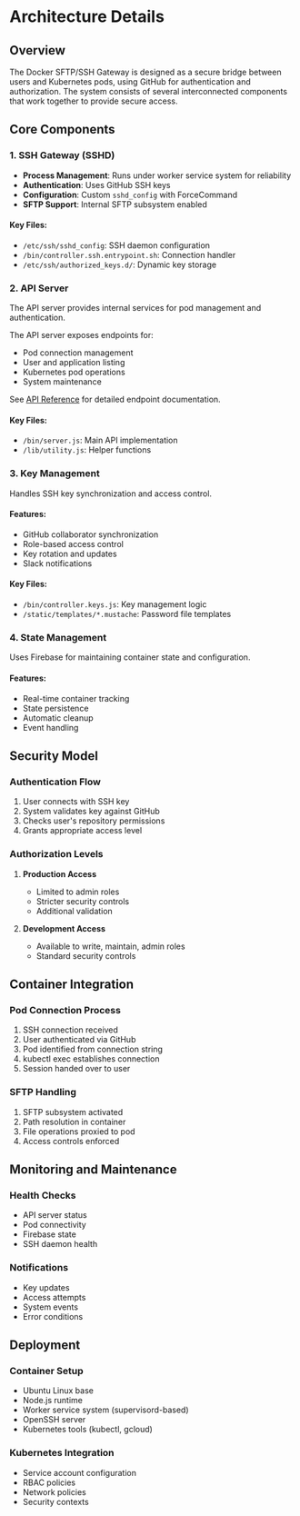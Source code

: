 # Architecture Details

## Overview

The Docker SFTP/SSH Gateway is designed as a secure bridge between users and Kubernetes pods, using GitHub for authentication and authorization. The system consists of several interconnected components that work together to provide secure access.

## Core Components

### 1. SSH Gateway (SSHD)

- **Process Management**: Runs under worker service system for reliability
- **Authentication**: Uses GitHub SSH keys
- **Configuration**: Custom `sshd_config` with ForceCommand
- **SFTP Support**: Internal SFTP subsystem enabled

#### Key Files:

- `/etc/ssh/sshd_config`: SSH daemon configuration
- `/bin/controller.ssh.entrypoint.sh`: Connection handler
- `/etc/ssh/authorized_keys.d/`: Dynamic key storage

### 2. API Server

The API server provides internal services for pod management and authentication.

The API server exposes endpoints for:
- Pod connection management
- User and application listing
- Kubernetes pod operations
- System maintenance

See [API Reference](api-reference.md) for detailed endpoint documentation.

#### Key Files:

- `/bin/server.js`: Main API implementation
- `/lib/utility.js`: Helper functions

### 3. Key Management

Handles SSH key synchronization and access control.

#### Features:

- GitHub collaborator synchronization
- Role-based access control
- Key rotation and updates
- Slack notifications

#### Key Files:

- `/bin/controller.keys.js`: Key management logic
- `/static/templates/*.mustache`: Password file templates

### 4. State Management

Uses Firebase for maintaining container state and configuration.

#### Features:

- Real-time container tracking
- State persistence
- Automatic cleanup
- Event handling

## Security Model

### Authentication Flow

1. User connects with SSH key
2. System validates key against GitHub
3. Checks user's repository permissions
4. Grants appropriate access level

### Authorization Levels

1. **Production Access**

   - Limited to admin roles
   - Stricter security controls
   - Additional validation

2. **Development Access**
   - Available to write, maintain, admin roles
   - Standard security controls

## Container Integration

### Pod Connection Process

1. SSH connection received
2. User authenticated via GitHub
3. Pod identified from connection string
4. kubectl exec establishes connection
5. Session handed over to user

### SFTP Handling

1. SFTP subsystem activated
2. Path resolution in container
3. File operations proxied to pod
4. Access controls enforced

## Monitoring and Maintenance

### Health Checks

- API server status
- Pod connectivity
- Firebase state
- SSH daemon health

### Notifications

- Key updates
- Access attempts
- System events
- Error conditions

## Deployment

### Container Setup

- Ubuntu Linux base
- Node.js runtime
- Worker service system (supervisord-based)
- OpenSSH server
- Kubernetes tools (kubectl, gcloud)

### Kubernetes Integration

- Service account configuration
- RBAC policies
- Network policies
- Security contexts
